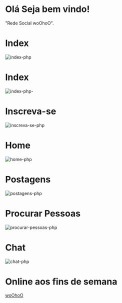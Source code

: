 # Olá Seja bem vindo!
"Rede Social woOhoO".
# Index
![index-php](https://user-images.githubusercontent.com/49602892/64081481-1216d800-ccd8-11e9-959e-d2efec11089b.png)

# Index 
![index-php-](https://user-images.githubusercontent.com/49602892/64081808-66bc5200-ccdc-11e9-840b-97b21e05c8ff.png)

# Inscreva-se
![inscreva-se-php](https://user-images.githubusercontent.com/49602892/64081713-1db7ce00-ccdb-11e9-8ad4-0024fd769546.png)

# Home
![home-php](https://user-images.githubusercontent.com/49602892/64081769-d1b95900-ccdb-11e9-87fa-88329fd4a566.png)

# Postagens
![postagens-php](https://user-images.githubusercontent.com/49602892/64081791-1ba23f00-ccdc-11e9-9e5e-76ebf927755b.png)

# Procurar Pessoas
![procurar-pessoas-php](https://user-images.githubusercontent.com/49602892/64081907-c23b0f80-ccdd-11e9-985f-d7064b30203f.png)

# Chat
![chat-php](https://user-images.githubusercontent.com/49602892/64081942-19d97b00-ccde-11e9-830d-1e827a859276.png)

# Online aos fins de semana
<a href='woohooo.ddns.net:8088'>woOhoO</a>
